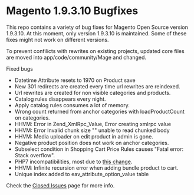 # Magento 1.9.3.10 Bugfixes

This repo contains a variety of bug fixes for Magento Open Source version 1.9.3.10.
At this moment, only version 1.9.3.10 is maintained. Some of these fixes might not work on different versions.

To prevent confilicts with rewrites on existing projects, updated core files are moved into app/code/community/Mage and changed.

Fixed bugs

* Datetime Attribute resets to 1970 on Product save
* New 301 redirects are created every time url rewrites are reindexed.
* Url rewrites are created for non visible categories and products.
* Catalog rules disappears every night.
* Apply catalog rules consumes a lot of memory.
* Wrong count returned from anchor categories with loadProductCount on categories.
* HHVM: Error in Zend\_XmlRpc\_Value, Error creating xmlrpc value
* HHVM: Error Invalid chunk size "" unable to read chunked body
* HHVM: Media uploader on edit product in admin is gone.
* Negative product position does not work on anchor categories.
* Subselect condition in Shopping Cart Price Rules causes "Fatal error: Stack overflow".
* PHP7 incompatibilities, most due to [this change](http://php.net/manual/en/migration70.incompatible.php#migration70.incompatible.variable-handling.indirect).
* HHVM: Infinite recursion error when adding bundle product to cart.
* Unique index added to eav\_attribute\_option\_value table

Check the [Closed Issues](https://github.com/webbhuset/bugfix/issues?q=is%3Aissue+is%3Aclosed) page for more info.
